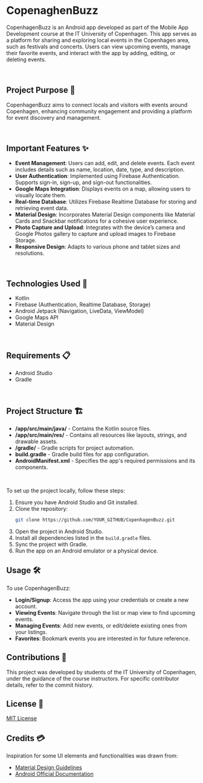 # CopenaghenBuzz
CopenhagenBuzz is an Android app developed as part of the Mobile App Development course at the IT University of Copenhagen. This app serves as a platform for sharing and exploring local events in the Copenhagen area, such as festivals and concerts. Users can view upcoming events, manage their favorite events, and interact with the app by adding, editing, or deleting events.

<br>

## Project Purpose 🎯
CopenhagenBuzz aims to connect locals and visitors with events around Copenhagen, enhancing community engagement and providing a platform for event discovery and management.

<br>

## Important Features ✨
- **Event Management**: Users can add, edit, and delete events. Each event includes details such as name, location, date, type, and description.
- **User Authentication**: Implemented using Firebase Authentication. Supports sign-in, sign-up, and sign-out functionalities.
- **Google Maps Integration**: Displays events on a map, allowing users to visually locate them.
- **Real-time Database**: Utilizes Firebase Realtime Database for storing and retrieving event data.
- **Material Design**: Incorporates Material Design components like Material Cards and Snackbar notifications for a cohesive user experience.
- **Photo Capture and Upload**: Integrates with the device’s camera and Google Photos gallery to capture and upload images to Firebase Storage.
- **Responsive Design**: Adapts to various phone and tablet sizes and resolutions.

<br>

## Technologies Used 📡
- Kotlin
- Firebase (Authentication, Realtime Database, Storage)
- Android Jetpack (Navigation, LiveData, ViewModel)
- Google Maps API
- Material Design

<br>

## Requirements 📋
- Android Studio
- Gradle

<br>

## Project Structure 🏗️
- **/app/src/main/java/** - Contains the Kotlin source files.
- **/app/src/main/res/** - Contains all resources like layouts, strings, and drawable assets.
- **/gradle/** - Gradle scripts for project automation.
- **build.gradle** - Gradle build files for app configuration.
- **AndroidManifest.xml** - Specifies the app's required permissions and its components.

<br>














To set up the project locally, follow these steps:
1. Ensure you have Android Studio and Git installed.
2. Clone the repository:
   ```bash
   git clone https://github.com/YOUR_GITHUB/CopenhagenBuzz.git
   ```
3. Open the project in Android Studio.
4. Install all dependencies listed in the `build.gradle` files.
5. Sync the project with Gradle.
6. Run the app on an Android emulator or a physical device.



## Usage 🛠️
To use CopenhagenBuzz:
- **Login/Signup**: Access the app using your credentials or create a new account.
- **Viewing Events**: Navigate through the list or map view to find upcoming events.
- **Managing Events**: Add new events, or edit/delete existing ones from your listings.
- **Favorites**: Bookmark events you are interested in for future reference.








## Contributions 👥
This project was developed by students of the IT University of Copenhagen, under the guidance of the course instructors. For specific contributor details, refer to the commit history.

## License 📄
[MIT License](LICENSE)

## Credits 💳
Inspiration for some UI elements and functionalities was drawn from:
- [Material Design Guidelines](https://material.io/design)
- [Android Official Documentation](https://developer.android.com/docs)



